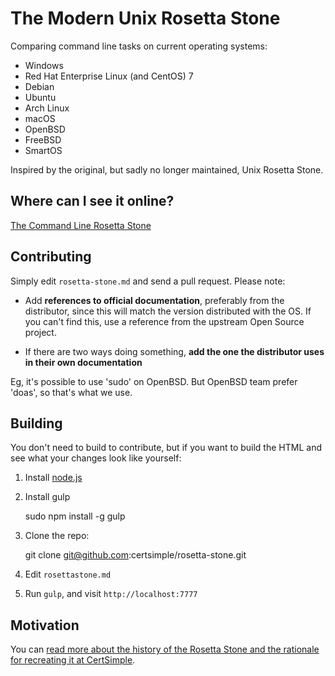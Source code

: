# The Modern Unix Rosetta Stone

Comparing command line tasks on current operating systems:

- Windows
- Red Hat Enterprise Linux (and CentOS) 7
- Debian
- Ubuntu
- Arch Linux
- macOS
- OpenBSD
- FreeBSD
- SmartOS

Inspired by the original, but sadly no longer maintained, Unix Rosetta Stone.

## Where can I see it online?

[The Command Line Rosetta Stone](https://certsimple.com/rosetta-stone)

## Contributing

Simply edit `rosetta-stone.md` and send a pull request. Please note:

 - Add **references to official documentation**, preferably from the distributor, since this will match the version distributed with the OS. If you can't find this, use a reference from the upstream Open Source project.

 - If there are two ways doing something, **add the one the distributor uses in their own documentation**

Eg, it's possible to use 'sudo' on OpenBSD. But OpenBSD team prefer 'doas', so that's what we use.

## Building

You don't need to build to contribute, but if you want to build the HTML and see what your changes look like yourself:

1. Install [node.js](https://nodejs.org/)

2. Install gulp

	sudo npm install -g gulp

3. Clone the repo:

	git clone git@github.com:certsimple/rosetta-stone.git

3. Edit `rosettastone.md`

4. Run `gulp`, and visit `http://localhost:7777`

## Motivation

You can [read more about the history of the Rosetta Stone and the rationale for recreating it at CertSimple](https://certsimple.com/blog/recreating-unix-rosetta-stone).
